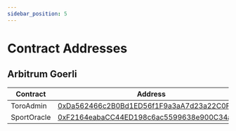 ```yaml
---
sidebar_position: 5
---
```


# Contract Addresses

## Arbitrum Goerli
| Contract | Address |
| -------- | ------- |
| ToroAdmin | [0xDa562466c2B0Bd1ED56f1F9a3aA7d23a22C0F77C](https://goerli.arbiscan.io/address/0xDa562466c2B0Bd1ED56f1F9a3aA7d23a22C0F77C) |
| SportOracle | [0xF2164eabaCC44ED198c6ac5599638e900C34aF35](https://goerli.arbiscan.io/address/0xF2164eabaCC44ED198c6ac5599638e900C34aF35) |
